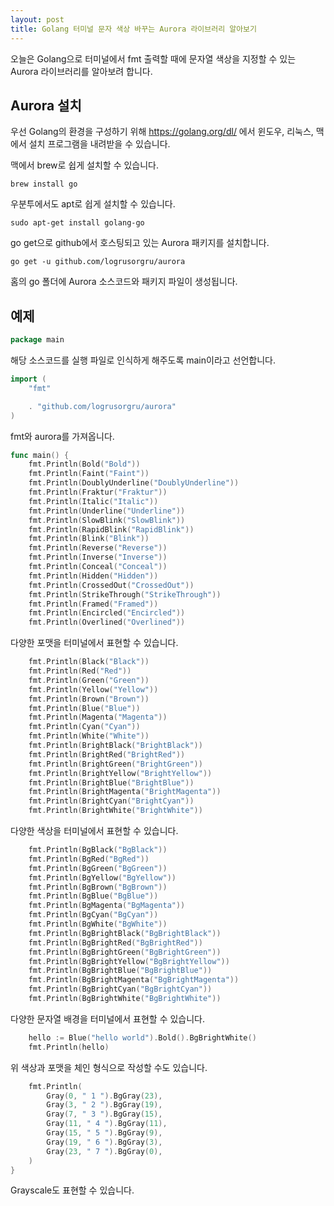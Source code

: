 ```yaml
---
layout: post
title: Golang 터미널 문자 색상 바꾸는 Aurora 라이브러리 알아보기
---
```


오늘은 Golang으로 터미널에서 fmt 출력할 때에 문자열 색상을 지정할 수 있는 Aurora 라이브러리를 알아보려 합니다.

## Aurora 설치

우선 Golang의 환경을 구성하기 위해 https://golang.org/dl/ 에서 윈도우, 리눅스, 맥에서 설치 프로그램을 내려받을 수 있습니다.

맥에서 brew로 쉽게 설치할 수 있습니다.

```
brew install go
```

우분투에서도 apt로 쉽게 설치할 수 있습니다.

```
sudo apt-get install golang-go
```

go get으로 github에서 호스팅되고 있는 Aurora 패키지를 설치합니다.

```
go get -u github.com/logrusorgru/aurora
```

홈의 go 폴더에 Aurora 소스코드와 패키지 파일이 생성됩니다.

## 예제

```go
package main
```

해당 소스코드를 실행 파일로 인식하게 해주도록 main이라고 선언합니다.

```go
import (
	"fmt"

	. "github.com/logrusorgru/aurora"
)
```

fmt와 aurora를 가져옵니다.

```go
func main() {
	fmt.Println(Bold("Bold"))
	fmt.Println(Faint("Faint"))
	fmt.Println(DoublyUnderline("DoublyUnderline"))
	fmt.Println(Fraktur("Fraktur"))
	fmt.Println(Italic("Italic"))
	fmt.Println(Underline("Underline"))
	fmt.Println(SlowBlink("SlowBlink"))
	fmt.Println(RapidBlink("RapidBlink"))
	fmt.Println(Blink("Blink"))
	fmt.Println(Reverse("Reverse"))
	fmt.Println(Inverse("Inverse"))
	fmt.Println(Conceal("Conceal"))
	fmt.Println(Hidden("Hidden"))
	fmt.Println(CrossedOut("CrossedOut"))
	fmt.Println(StrikeThrough("StrikeThrough"))
	fmt.Println(Framed("Framed"))
	fmt.Println(Encircled("Encircled"))
	fmt.Println(Overlined("Overlined"))
```

다양한 포맷을 터미널에서 표현할 수 있습니다.

```go
	fmt.Println(Black("Black"))
	fmt.Println(Red("Red"))
	fmt.Println(Green("Green"))
	fmt.Println(Yellow("Yellow"))
	fmt.Println(Brown("Brown"))
	fmt.Println(Blue("Blue"))
	fmt.Println(Magenta("Magenta"))
	fmt.Println(Cyan("Cyan"))
	fmt.Println(White("White"))
	fmt.Println(BrightBlack("BrightBlack"))
	fmt.Println(BrightRed("BrightRed"))
	fmt.Println(BrightGreen("BrightGreen"))
	fmt.Println(BrightYellow("BrightYellow"))
	fmt.Println(BrightBlue("BrightBlue"))
	fmt.Println(BrightMagenta("BrightMagenta"))
	fmt.Println(BrightCyan("BrightCyan"))
	fmt.Println(BrightWhite("BrightWhite"))
```

다양한 색상을 터미널에서 표현할 수 있습니다.

```go
	fmt.Println(BgBlack("BgBlack"))
	fmt.Println(BgRed("BgRed"))
	fmt.Println(BgGreen("BgGreen"))
	fmt.Println(BgYellow("BgYellow"))
	fmt.Println(BgBrown("BgBrown"))
	fmt.Println(BgBlue("BgBlue"))
	fmt.Println(BgMagenta("BgMagenta"))
	fmt.Println(BgCyan("BgCyan"))
	fmt.Println(BgWhite("BgWhite"))
	fmt.Println(BgBrightBlack("BgBrightBlack"))
	fmt.Println(BgBrightRed("BgBrightRed"))
	fmt.Println(BgBrightGreen("BgBrightGreen"))
	fmt.Println(BgBrightYellow("BgBrightYellow"))
	fmt.Println(BgBrightBlue("BgBrightBlue"))
	fmt.Println(BgBrightMagenta("BgBrightMagenta"))
	fmt.Println(BgBrightCyan("BgBrightCyan"))
	fmt.Println(BgBrightWhite("BgBrightWhite"))
```

다양한 문자열 배경을 터미널에서 표현할 수 있습니다.

```go
	hello := Blue("hello world").Bold().BgBrightWhite()
	fmt.Println(hello)
```

위 색상과 포맷을 체인 형식으로 작성할 수도 있습니다.

```go
	fmt.Println(
		Gray(0, " 1 ").BgGray(23),
		Gray(3, " 2 ").BgGray(19),
		Gray(7, " 3 ").BgGray(15),
		Gray(11, " 4 ").BgGray(11),
		Gray(15, " 5 ").BgGray(9),
		Gray(19, " 6 ").BgGray(3),
		Gray(23, " 7 ").BgGray(0),
	)
}
```

Grayscale도 표현할 수 있습니다.